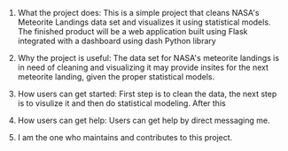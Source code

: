1) What the project does: This is a simple project that cleans NASA's Meteorite Landings data set and visualizes it using statistical models. The finished product will be a web application built using Flask integrated with a dashboard using dash Python library

2) Why the project is useful: The data set for NASA's meteorite landings is in need of cleaning and visualizing it may provide insites for the next meteorite landing, given the proper statistical models.

3) How users can get started: First step is to clean the data, the next step is to visulize it and then do statistical modeling. After this 

4) How users can get help: Users can get help by direct messaging me.

5) I am the one who maintains and contributes to this project.
